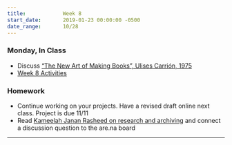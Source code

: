 ```yaml
---
title:            Week 8
start_date:       2019-01-23 00:00:00 -0500
date_range:       10/28
---
```


### Monday, In Class
- Discuss [“The New Art of Making Books”, Ulises Carrión, 1975](http://www.reflexionesmarginales.com/biblioteca/15/Documentos/Ulises_Carrion:The_New_Art_of_Making_Books.pdf)
- [Week 8 Activities](https://paper.dropbox.com/doc/Week-8--AnfVZRKb5wyjavTRQk8XxIhGAQ-W473wSL6DEZEgNJWEYzZS)


### Homework

- Continue working on your projects. Have a revised draft online next class. Project is due 11/11
- Read [Kameelah Janan Rasheed on research and archiving](https://thecreativeindependent.com/people/kameelah-janan-rasheed-on-research-and-archiving/) and connect a discussion question to the are.na board


---
